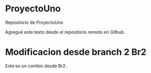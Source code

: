 # ProyectoUno
Repositorio de ProyectoUno

Agregué este texto desde el repositorio remoto en Github.

# Modificacion desde branch 2 Br2
Este es un cambio desde Br2.